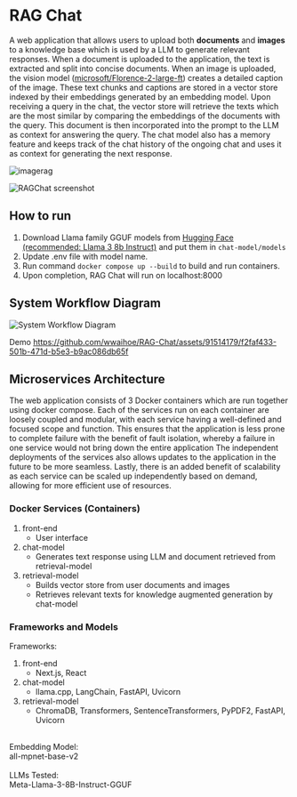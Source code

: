# RAG Chat
A web application that allows users to upload both **documents** and **images** to a knowledge base which is used by a LLM to generate relevant responses. When a document is uploaded to the application, the text is extracted and split into concise documents. When an image is uploaded, the vision model ([microsoft/Florence-2-large-ft](https://huggingface.co/microsoft/Florence-2-large-ft)) creates a detailed caption of the image. These text chunks and captions are stored in a vector store indexed by their embeddings generated by an embedding model. Upon receiving a query in the chat, the vector store will retrieve the texts which are the most similar by comparing the embeddings of the documents with the query. This document is then incorporated into the prompt to the LLM as context for answering the query.
The chat model also has a memory feature and keeps track of the chat history of the ongoing chat and uses it as context for generating the next response.

![imagerag](https://github.com/wwaihoe/RAG-Chat/assets/91514179/c870c682-96bb-43d0-a5d7-26e00cfcd50e)

![RAGChat screenshot](https://github.com/wwaihoe/RAG-Chat/assets/91514179/06512f90-5a81-4bf4-bd85-652ce3517e98)

## How to run
1. Download Llama family GGUF models from [Hugging Face (recommended: Llama 3 8b Instruct)](https://huggingface.co/bartowski/Meta-Llama-3-8B-Instruct-GGUF) and put them in `chat-model/models`
2. Update .env file with model name.
3. Run command `docker compose up --build` to build and run containers.
4. Upon completion, RAG Chat will run on localhost:8000

## System Workflow Diagram
![System Workflow Diagram](https://github.com/wwaihoe/RAG-Chat/assets/91514179/b9233f7f-aa93-41ff-a8b7-b48dbb8d4069)

Demo
https://github.com/wwaihoe/RAG-Chat/assets/91514179/f2faf433-501b-471d-b5e3-b9ac086db65f

## Microservices Architecture
The web application consists of 3 Docker containers which are run together using docker compose. Each of the services run on each container are loosely coupled and modular, with each service having a well-defined and focused scope and function. This ensures that the application is less prone to complete failure with the benefit of fault isolation, whereby a failure in one service would not bring down the entire application The independent deployments of the services also allows updates to the application in the future to be more seamless. Lastly, there is an added benefit of scalability as each service can be scaled up independently based on demand, allowing for more efficient use of resources.

### Docker Services (Containers)
1. front-end
   - User interface
3. chat-model
   - Generates text response using LLM and document retrieved from retrieval-model
3. retrieval-model
   - Builds vector store from user documents and images
   - Retrieves relevant texts for knowledge augmented generation by chat-model

### Frameworks and Models
Frameworks:<br>
1. front-end
   - Next.js, React
3. chat-model
   - llama.cpp, LangChain, FastAPI, Uvicorn
3. retrieval-model
   - ChromaDB, Transformers, SentenceTransformers, PyPDF2, FastAPI, Uvicorn
<br>
Embedding Model:<br>
all-mpnet-base-v2
<br>
<br>
LLMs Tested:<br>
Meta-Llama-3-8B-Instruct-GGUF



